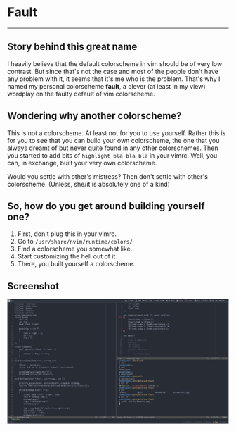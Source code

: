 # Fault
---

## Story behind this great name

I heavily believe that the default colorscheme in vim should be of very low
contrast. But since that's not the case and most of the people don't have any
problem with it, it seems that it's me who is the problem. That's why I named my
personal colorscheme **fault**, a clever (at least in my view) wordplay on the
faulty default of vim colorscheme.

## Wondering why another colorscheme?

This is not a colorscheme. At least not for you to use yourself. Rather this is
for you to see that you can build your own colorscheme, the one that you always
dreamt of but never quite found in any other colorschemes. Then you started to
add bits of `highlight bla bla bla` in your vimrc. Well, you can, in exchange,
built your very own colorscheme.

Would you settle with other's mistress? Then don't settle with other's
colorscheme. (Unless, she/it is absolutely one of a kind)

## So, how do you get around building yourself one?

  1. First, don't plug this in your vimrc.
  2. Go to `/usr/share/nvim/runtime/colors/`
  3. Find a colorscheme you somewhat like.
  4. Start customizing the hell out of it.
  5. There, you built yourself a colorscheme.

## Screenshot

![screenshot](screenshot.jpg "screenshot")
